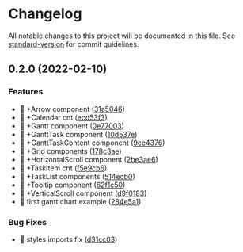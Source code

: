 # Changelog

All notable changes to this project will be documented in this file. See [standard-version](https://github.com/conventional-changelog/standard-version) for commit guidelines.

## 0.2.0 (2022-02-10)


### Features

* 🎸 +Arrow component ([31a5046](https://github.com/NikitaSmithTheOne/react-gantt-chart/commit/31a50467176c2778d46ec0199cb2cce3be3cce05))
* 🎸 +Calendar cnt ([ecd53f3](https://github.com/NikitaSmithTheOne/react-gantt-chart/commit/ecd53f30d3def8a8616c0462f44224d7a3288a87))
* 🎸 +Gantt component ([0e77003](https://github.com/NikitaSmithTheOne/react-gantt-chart/commit/0e77003600d85c43a3f7111c930694b4b7f6fced))
* 🎸 +GanttTask component ([10d537e](https://github.com/NikitaSmithTheOne/react-gantt-chart/commit/10d537ef3cbfb4c247e60c9e617ee706bc3f527f))
* 🎸 +GanttTaskContent component ([9ec4376](https://github.com/NikitaSmithTheOne/react-gantt-chart/commit/9ec4376c0d286b7363badc1bd224e9b6bd92decd))
* 🎸 +Grid components ([178c3ae](https://github.com/NikitaSmithTheOne/react-gantt-chart/commit/178c3ae1f3818a3d250ca5fb031439888faf9794))
* 🎸 +HorizontalScroll component ([2be3ae6](https://github.com/NikitaSmithTheOne/react-gantt-chart/commit/2be3ae6f31a68ba247625dae867f53fe0535301f))
* 🎸 +TaskItem cnt ([f5e9cb6](https://github.com/NikitaSmithTheOne/react-gantt-chart/commit/f5e9cb688dad1958855c1017ae881cd54c878fb8))
* 🎸 +TaskList components ([514ecb0](https://github.com/NikitaSmithTheOne/react-gantt-chart/commit/514ecb0ffdef89b44f2c342cda1aa248f390abfe))
* 🎸 +Tooltip component ([62f1c50](https://github.com/NikitaSmithTheOne/react-gantt-chart/commit/62f1c50413e636747dec7a3b1f4e06784efc5fb1))
* 🎸 +VerticalScroll component ([d9f0183](https://github.com/NikitaSmithTheOne/react-gantt-chart/commit/d9f01830dba5a9837116a8181594e9dca062055e))
* 🎸 first gantt chart example ([284e5a1](https://github.com/NikitaSmithTheOne/react-gantt-chart/commit/284e5a1ff47abd75a93aace82d3f7f7611208cb5))


### Bug Fixes

* 🐛 styles imports fix ([d31cc03](https://github.com/NikitaSmithTheOne/react-gantt-chart/commit/d31cc03c9aea4d8c6e8abbd3a63722dcccb1a56a))
